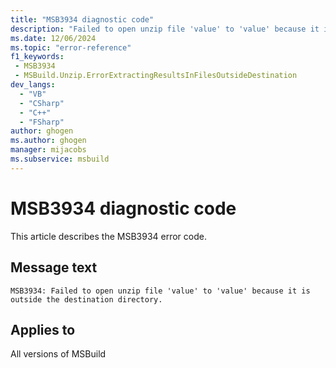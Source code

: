 ```yaml
---
title: "MSB3934 diagnostic code"
description: "Failed to open unzip file 'value' to 'value' because it is outside the destination directory."
ms.date: 12/06/2024
ms.topic: "error-reference"
f1_keywords:
 - MSB3934
 - MSBuild.Unzip.ErrorExtractingResultsInFilesOutsideDestination
dev_langs:
  - "VB"
  - "CSharp"
  - "C++"
  - "FSharp"
author: ghogen
ms.author: ghogen
manager: mijacobs
ms.subservice: msbuild
---
```


# MSB3934 diagnostic code

<!-- :::ErrorDefinitionDescription::: -->
<!-- :::editable-content name="introDescription"::: -->
This article describes the MSB3934 error code.
<!-- :::editable-content-end::: -->

## Message text

`MSB3934: Failed to open unzip file 'value' to 'value' because it is outside the destination directory.`

<!-- :::editable-content name="postOutputDescription"::: -->
<!--
{StrBegin="MSB3934: "}
-->
<!-- :::editable-content-end::: -->
<!-- :::ErrorDefinitionDescription-end::: -->

## Applies to

All versions of MSBuild
